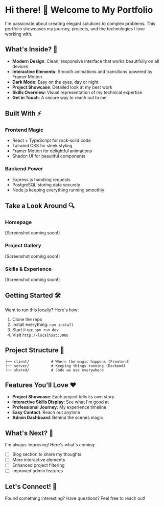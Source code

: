 
# Hi there! 👋 Welcome to My Portfolio

I'm passionate about creating elegant solutions to complex problems. This portfolio showcases my journey, projects, and the technologies I love working with.

## What's Inside? 🚀

- **Modern Design**: Clean, responsive interface that works beautifully on all devices
- **Interactive Elements**: Smooth animations and transitions powered by Framer Motion
- **Dark Mode**: Easy on the eyes, day or night
- **Project Showcase**: Detailed look at my best work
- **Skills Overview**: Visual representation of my technical expertise
- **Get in Touch**: A secure way to reach out to me

## Built With ⚡

### Frontend Magic
- React + TypeScript for rock-solid code
- Tailwind CSS for sleek styling
- Framer Motion for delightful animations
- Shadcn UI for beautiful components

### Backend Power
- Express.js handling requests
- PostgreSQL storing data securely
- Node.js keeping everything running smoothly

## Take a Look Around 🔍

### Homepage
[Screenshot coming soon!]

### Project Gallery
[Screenshot coming soon!]

### Skills & Experience
[Screenshot coming soon!]

## Getting Started 🛠️

Want to run this locally? Here's how:

1. Clone the repo
2. Install everything: `npm install`
3. Start it up: `npm run dev`
4. Visit `http://localhost:5000`

## Project Structure 📁

```
├── client/          # Where the magic happens (Frontend)
├── server/          # Keeping things running (Backend)
└── shared/          # Code we use everywhere
```

## Features You'll Love ❤️

- **Project Showcase**: Each project tells its own story
- **Interactive Skills Display**: See what I'm good at
- **Professional Journey**: My experience timeline
- **Easy Contact**: Reach out anytime
- **Admin Dashboard**: Behind the scenes magic

## What's Next? 🎯

I'm always improving! Here's what's coming:
- [ ] Blog section to share my thoughts
- [ ] More interactive elements
- [ ] Enhanced project filtering
- [ ] Improved admin features

## Let's Connect! 🤝

Found something interesting? Have questions? Feel free to reach out!
